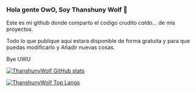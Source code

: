 ### Hola gente OwO, Soy Thanshuny Wolf 👋
Este es mi github donde comparto el codigo crudito *caldo...* de mis proyectos.

Todo lo que publique aqui estara disponible de forma gratuita y para que puedas modificarlo 
y Añadir nuevas cosas.

Bye UWU

[![ThanshunyWolf GitHub stats](https://github-readme-stats.vercel.app/api?username=ThanshunyWolf&show_icons=true&theme=algolia)](https://github.com/anuraghazra/github-readme-stats)

[![ThanshunyWolf Top Langs](https://github-readme-stats.vercel.app/api/top-langs/?username=ThanshunyWolf&layout=compact&show_icons=true&theme=algolia)](https://github.com/anuraghazra/github-readme-stats)

<!--
**Thanshuny/Thanshuny** is a ✨ _special_ ✨ repository because its `README.md` (this file) appears on your GitHub profile.

Here are some ideas to get you started:

- 🔭 I’m currently working on ...
- 🌱 I’m currently learning ...
- 👯 I’m looking to collaborate on ...
- 🤔 I’m looking for help with ...
- 💬 Ask me about ...
- 📫 How to reach me: ...
- 😄 Pronouns: ...
- ⚡ Fun fact: ...
-->
